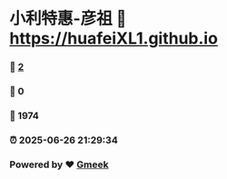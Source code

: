 # 小利特惠-彦祖 :link: https://huafeiXL1.github.io 
### :page_facing_up: [2](https://huafeiXL1.github.io/tag.html) 
### :speech_balloon: 0 
### :hibiscus: 1974 
### :alarm_clock: 2025-06-26 21:29:34 
### Powered by :heart: [Gmeek](https://github.com/Meekdai/Gmeek)
